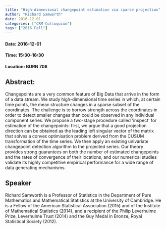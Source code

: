 ```yaml
---
title: "High-dimensional changepoint estimation via sparse projection"
author: "Richard Samworth"
date: 2016-12-01
categories: ["CRM-Colloquium"]
tags: ["2016 Fall"]
---
```


#### Date: 2016-12-01
#### Time: 15:30-16:30
#### Location: BURN 708

## Abstract:

	
Changepoints are a very common feature of Big Data that arrive in the form of a data stream. We study high-dimensional time series in which, at certain time points, the mean structure changes in a sparse subset of the coordinates. The challenge is to borrow strength across the coordinates in order to detect smaller changes than could be observed in any individual component series. We propose a two-stage procedure called 'inspect' for estimation of the changepoints: first, we argue that a good projection direction can be obtained as the leading left singular vector of the matrix that solves a convex optimisation problem derived from the CUSUM transformation of the time series. We then apply an existing univariate changepoint detection algorithm to the projected series. Our theory provides strong guarantees on both the number of estimated changepoints and the rates of convergence of their locations, and our numerical studies validate its highly competitive empirical performance for a wide range of data generating mechanisms.




## Speaker

Richard Samworth is a Professor of Statistics in the Department of Pure Mathematics and Mathematical Statistics at the University of Cambridge. He is a Fellow of the American Statistical Association (2015) and of the Institute of Mathematical Statistics (2014), and a recipient of the Philip Leverhulme Prize, Leverhulme Trust (2014) and the Guy Medal in Bronze, Royal Statistical Society (2012).
